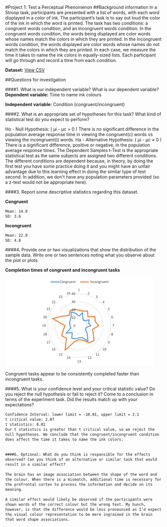 #Project 1: Test a Perceptual Phenomenon
##Background information
In a Stroop task, participants are presented with a list of words, with each word displayed in a color of ink. The participant’s task is to say out loud the color of the ink in which the word is printed. The task has two conditions: a congruent words condition, and an incongruent words condition. In the congruent words condition, the words being displayed are color words whose names match the colors in which they are printed. In the incongruent words condition, the words displayed are color words whose names do not match the colors in which they are printed. In each case, we measure the time it takes to name the ink colors in equally-sized lists. Each participant will go through and record a time from each condition.

**Dataset:** [View CSV](stroopdata.csv)

##Questions for investigation

####1. What is our independent variable? What is our dependent variable?
**Dependent variable:** Time to name ink colours

**Independent variable:** Condition (congruent/incongruent)

####2. What is an appropriate set of hypotheses for this task? What kind of statistical test do you expect to perform?

Ho - Null Hypothesis: ( μi - μc = 0 ) There is no significant difference in the population average response time in viewing the congruent(c) words vs viewing the incongruent(i) words.
Ha - Alternative Hypothesis: ( μi - μc ≠ 0 ) There is a significant difference, positive or negative, in the population average response times.
The Dependent Samples t-Test is the appropriate statistical test as the same subjects are assigned two different conditions. The different conditions are dependent because, in theory, by doing the first test you have some practice doing it and you might have an unfair advantage due to this learning effect in doing the similar type of test second. In addition, we don't have any population parameters provided (so a z-test would not be appropriate here).

####3. Report some descriptive statistics regarding this dataset.

**Congruent**
```
Mean: 14.0
SD: 3.6
```

**Incongruent**
```
Mean: 22.0
SD: 4.8
```

####4. Provide one or two visualizations that show the distribution of the sample data. Write one or two sentences noting what you observe about the plot or plots.

**Completion times of congruent and incongruent tasks**

![Completion times of congruent and incongruent tasks](completion-plot.png)

Congruent tasks appear to be consistently completed faster than incongruent tasks.

####5. What is your confidence level and your critical statistic value? Do you reject the null hypothesis or fail to reject it? Come to a conclusion in terms of the experiment task. Did the results match up with your expectations?
```
Confidence Interval: lower limit = -10.01, upper limit = 2.1
t critical value: 2.07
t statistics: 8.02
Our t statistics is greater than t critical value, so we reject the null hypotheses. We conclude that the congruent/incongruent condition does affect the time it takes to name the ink colors.


####6. Optional: What do you think is responsible for the effects observed? Can you think of an alternative or similar task that would result in a similar effect?

The brain has an image association between the shape of the word and the colour. When there is a mismatch, additional time is necessary for the prefrontal cortex to process the information and decide on its meaning.

A similar effect would likely be observed if the participants were shown words of the correct colour but the wrong text. My hunch, however, is that the difference would be less pronounced as I’d expect the visual colour representation to be more ingrained in the brain that word shape associations.
